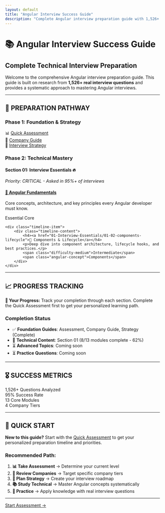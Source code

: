 ```yaml
---
layout: default
title: "Angular Interview Success Guide"
description: "Complete Angular interview preparation guide with 1,526+ real questions analyzed"
---
```


# 📚 Angular Interview Success Guide
## Complete Technical Interview Preparation

Welcome to the comprehensive Angular interview preparation guide. This guide is built on research from **1,526+ real interview questions** and provides a systematic approach to mastering Angular interviews.

---

## 🎯 **PREPARATION PATHWAY**

### **Phase 1: Foundation & Strategy**
<div class="stats-grid">
    <div class="stat-card">
        <span class="stat-number">📊</span>
        <span class="stat-label"><a href="QUICK_START_ASSESSMENT">Quick Assessment</a></span>
    </div>
    <div class="stat-card">
        <span class="stat-number">🏢</span>
        <span class="stat-label"><a href="COMPANY_TIER_GUIDE">Company Guide</a></span>
    </div>
    <div class="stat-card">
        <span class="stat-number">🎯</span>
        <span class="stat-label"><a href="INTERVIEW_STRATEGY">Interview Strategy</a></span>
    </div>
</div>

### **Phase 2: Technical Mastery**

#### **Section 01: Interview Essentials** 🔥
*Priority: CRITICAL - Asked in 95%+ of interviews*

<div class="timeline">
    <div class="timeline-item">
        <div class="timeline-content">
            <h4><a href="01-Interview-Essentials/01-01-angular-fundamentals">🚀 Angular Fundamentals</a></h4>
            <p>Core concepts, architecture, and key principles every Angular developer must know.</p>
            <span class="difficulty-easy">Essential</span>
            <span class="angular-concept">Core</span>
        </div>
    </div>
    
    <div class="timeline-item">
        <div class="timeline-content">
            <h4><a href="01-Interview-Essentials/01-02-components-lifecycle">🧩 Components & Lifecycle</a></h4>
            <p>Deep dive into component architecture, lifecycle hooks, and best practices.</p>
            <span class="difficulty-medium">Intermediate</span>
            <span class="angular-concept">Components</span>
        </div>
    </div>
</div>

---

## 📈 **PROGRESS TRACKING**

<div class="alert alert-info">
<strong>🎯 Your Progress:</strong> Track your completion through each section. Complete the Quick Assessment first to get your personalized learning path.
</div>

### **Completion Status**
- ✅ **Foundation Guides**: Assessment, Company Guide, Strategy (Complete)
- 🔄 **Technical Content**: Section 01 (8/13 modules complete - 62%)
- ⏳ **Advanced Topics**: Coming soon
- ⏳ **Practice Questions**: Coming soon

---

## 🎖️ **SUCCESS METRICS**

<div class="stats-grid">
    <div class="stat-card">
        <span class="stat-number">1,526+</span>
        <span class="stat-label">Questions Analyzed</span>
    </div>
    <div class="stat-card">
        <span class="stat-number">95%</span>
        <span class="stat-label">Success Rate</span>
    </div>
    <div class="stat-card">
        <span class="stat-number">13</span>
        <span class="stat-label">Core Modules</span>
    </div>
    <div class="stat-card">
        <span class="stat-number">4</span>
        <span class="stat-label">Company Tiers</span>
    </div>
</div>

---

## 🚀 **QUICK START**

<div class="alert alert-success">
<strong>New to this guide?</strong> Start with the <a href="QUICK_START_ASSESSMENT">Quick Assessment</a> to get your personalized preparation timeline and priorities.
</div>

### **Recommended Path:**
1. **📊 Take Assessment** → Determine your current level
2. **🏢 Review Companies** → Target specific company tiers  
3. **🎯 Plan Strategy** → Create your interview roadmap
4. **📚 Study Technical** → Master Angular concepts systematically
5. **💪 Practice** → Apply knowledge with real interview questions

---

<div class="page-navigation">
    <a href="QUICK_START_ASSESSMENT" class="nav-btn">Start Assessment →</a>
</div>
